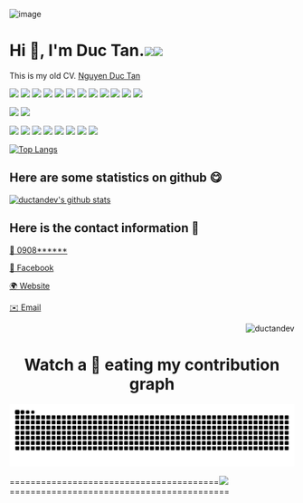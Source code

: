 ![image](https://user-images.githubusercontent.com/42485856/131239158-c0e7452f-bf08-4ac8-aafd-73a4f0f7422a.png)




# Hi 👋, I'm Duc Tan.<img src="https://raw.githubusercontent.com/MartinHeinz/MartinHeinz/master/wave.gif" width="30px"><img src="https://emoji.slack-edge.com/T0172CCPGUW/party-blob/d7253707fa13e9ee.gif" width="30"/>

This is my old CV. [Nguyen Duc Tan](https://drive.google.com/file/d/1jf5Ak9lYIM-zNI4I7qnHStE7kHygRLIj/view?usp=sharing)

![](https://img.shields.io/badge/C-00599C?style=for-the-badge&logo=c&logoColor=white)
![](https://img.shields.io/badge/Python-14354C?style=for-the-badge&logo=python&logoColor=white)
![](https://camo.githubusercontent.com/78d5d911eaeef4c40b76a82004acbaf2afc53e7894d7bfc3b5044b18cf160be9/68747470733a2f2f696d672e736869656c64732e696f2f62616467652f51742d3232323232322e7376673f6c6f676f3d7174)
![](https://img.shields.io/badge/Jestson-111111?style=for-the-badge&logo=nvidia&logoColor=41cd52)
![](https://camo.githubusercontent.com/5ec29368736433c5bce861d99410fef55e27c81283b061d482d9069b8bfb0e97/68747470733a2f2f696d672e736869656c64732e696f2f62616467652f52617370626572727925323050692d4335314134412e7376673f6c6f676f3d5261737062657272792532305069267374796c653d666c6174)
![](https://camo.githubusercontent.com/fba61b8d0855f2291ee9b17b8c158dc70d171bce185fd9c7f74552173cab598f/68747470733a2f2f696d672e736869656c64732e696f2f62616467652f4f70656e43562d4646303030302e7376673f6c6f676f3d6f70656e6376267374796c653d666c6174)
![](https://img.shields.io/badge/-C-c14438?style=flat-square&logo=C&logoColor=fff)
![](https://img.shields.io/badge/Docker%20build%F0%9F%90%B3%F0%9F%90%B3-Docker%20%F0%9F%90%B3%F0%9F%90%B3-blue)
![](https://img.shields.io/badge/SQLite3-SQLite3-blue)
![](https://img.shields.io/badge/MQTT-MQTT-brightgreen)
![](https://img.shields.io/badge/Numpy-Numpy-red)
![](https://img.shields.io/badge/-TensorFlow-e5cd0c?style=flat-square&logo=TensorFlow&logoColor=fff)

![](https://img.shields.io/badge/Ubuntu-E95420?style=for-the-badge&logo=ubuntu&logoColor=white)
![](https://img.shields.io/badge/Windows-0078D6?style=for-the-badge&logo=windows&logoColor=white)

![](https://img.shields.io/badge/HTML5-E34F26?style=for-the-badge&logo=html5&logoColor=white)
![](https://img.shields.io/badge/CSS3-1572B6?style=for-the-badge&logo=css3&logoColor=white)
![](https://img.shields.io/badge/Bootstrap-563D7C?style=for-the-badge&logo=bootstrap&logoColor=white)
![](https://img.shields.io/badge/GitHub-100000?style=for-the-badge&logo=github&logoColor=white)
![](https://img.shields.io/badge/JavaScript-F7DF1E?style=for-the-badge&logo=javascript&logoColor=black)
![](https://img.shields.io/badge/Sass-CC6699?style=for-the-badge&logo=sass&logoColor=white)
![](https://img.shields.io/badge/ES6-F7DF1E?style=for-the-badge&logo=javascript&logoColor=black)
![](https://img.shields.io/badge/React-20232A?style=for-the-badge&logo=react&logoColor=61DAFB)


[![Top Langs](https://github-readme-stats.vercel.app/api/top-langs/?username=ductandev&layout=compact)](#)
## Here are some statistics on github 😋
[![ductandev's github stats](https://github-readme-stats.vercel.app/api?username=ductandev&show_icons=true&theme=default)](https://github.com/ductandev/)
## Here is the contact information 📣
[📱 0908******](https://tel:+84908******)

[📘 Facebook](https://www.facebook.com//)

[🌍 Website](https://www.facebook.com//)

[✉️ Email](mailto:@gmail.com)

<p align="right"> <img src="https://komarev.com/ghpvc/?username=ductandev&label=Profile%20views&color=0e75b6&style=flat" alt="ductandev" /> </p>

[website]: https://
[twitter]: https://twitter.com/ductandev
[linkedin]: https://

<h1 align = 'Center'>Watch a 🐍 eating my contribution graph</h1>
<p align="center">
  <img src="https://github.com/ductandev/ductandev/blob/output/github-contribution-grid-snake.svg" alt="snake"></center>
</p>

<!-- https://github.com/ductandev/ductandev/blob/output/github-contribution-grid-snake.gif?raw=true -->

========================================<img src="https://github.githubassets.com/images/mona-loading-default.gif" width="50"/>==========================================
